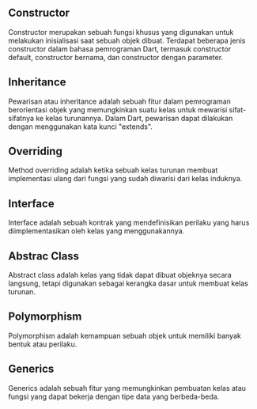 ## Constructor ##
Constructor merupakan sebuah fungsi khusus yang digunakan untuk melakukan inisialisasi saat sebuah objek dibuat. 
Terdapat beberapa jenis constructor dalam bahasa pemrograman Dart, termasuk constructor default, constructor bernama, dan constructor dengan parameter. 

## Inheritance ##
Pewarisan atau inheritance adalah sebuah fitur dalam pemrograman berorientasi objek yang memungkinkan suatu kelas untuk mewarisi sifat-sifatnya ke kelas turunannya. Dalam Dart, pewarisan dapat dilakukan dengan menggunakan kata kunci "extends". 

## Overriding ##
Method overriding adalah ketika sebuah kelas turunan membuat implementasi ulang dari fungsi yang sudah diwarisi dari kelas induknya. 

## Interface ##
Interface adalah sebuah kontrak yang mendefinisikan perilaku yang harus diimplementasikan oleh kelas yang menggunakannya. 

## Abstrac Class #
Abstract class adalah kelas yang tidak dapat dibuat objeknya secara langsung, tetapi digunakan sebagai kerangka dasar untuk membuat kelas turunan. 

## Polymorphism ##
Polymorphism adalah kemampuan sebuah objek untuk memiliki banyak bentuk atau perilaku. 

## Generics ##
Generics adalah sebuah fitur yang memungkinkan pembuatan kelas atau fungsi yang dapat bekerja dengan tipe data yang berbeda-beda.